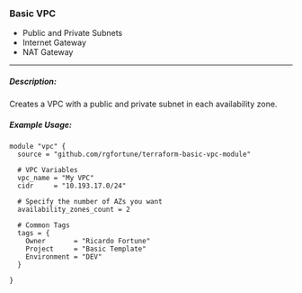 ### Basic VPC
- Public and Private Subnets
- Internet Gateway
- NAT Gateway
***

##### Description:

Creates a VPC with a public and private subnet in each availability zone.

##### Example Usage:

    module "vpc" {
      source = "github.com/rgfortune/terraform-basic-vpc-module"

      # VPC Variables
      vpc_name = "My VPC"
      cidr     = "10.193.17.0/24"

      # Specify the number of AZs you want
      availability_zones_count = 2

      # Common Tags
      tags = {
        Owner       = "Ricardo Fortune"
        Project     = "Basic Template"
        Environment = "DEV"
      }

    }